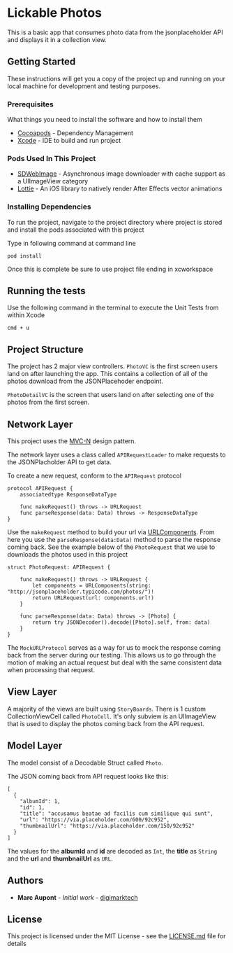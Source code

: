 # Lickable Photos

This is a basic app that consumes photo data from the jsonplaceholder API and displays it in a collection view.

## Getting Started

These instructions will get you a copy of the project up and running on your local machine for development and testing purposes.

### Prerequisites

What things you need to install the software and how to install them


* [Cocoapods](https://cocoapods.org) - Dependency Management
* [Xcode](https://developer.apple.com/xcode/) - IDE to build and run project

### Pods Used In This Project

* [SDWebImage](https://github.com/SDWebImage/SDWebImage) - Asynchronous image downloader with cache support as a UIImageView category
* [Lottie](https://github.com/airbnb/lottie-ios) - An iOS library to natively render After Effects vector animations 


### Installing Dependencies

To run the project, navigate to the project directory where project is stored and install the pods associated with this project

Type in following command at command line

```
pod install
```


Once this is complete be sure to use project file ending in xcworkspace

## Running the tests

Use the following command in the terminal to execute the Unit Tests from within Xcode

```
cmd + u
```

## Project Structure

The project has 2 major view controllers. `PhotoVC` is the first screen users land on after launching the app. This contains a collection of all of the photos download from the JSONPlacehoder endpoint.

`PhotoDetailVC` is the screen that users land on after selecting one of the photos from the first screen.

## Network Layer

This project uses the [MVC-N](https://academy.realm.io/posts/slug-marcus-zarra-exploring-mvcn-swift/) design pattern. 

The network layer uses a class called `APIRequestLoader` to make requests to the JSONPlacholder API to get data. 

To create a new request, conform to the `APIRequest` protocol

```
protocol APIRequest {
	associatedtype ResponseDataType
	
	func makeRequest() throws -> URLRequest
	func parseResponse(data: Data) throws -> ResponseDataType
}
```
Use the `makeRequest` method to build your url via [URLComponents](https://developer.apple.com/documentation/foundation/urlcomponents). From here you use the `parseResponse(data:Data)` method to parse the response coming back. See the example below of the `PhotoRequest` that we use to downloads the photos used in this project

```
struct PhotoRequest: APIRequest {
	
	func makeRequest() throws -> URLRequest {
		let components = URLComponents(string: "http://jsonplaceholder.typicode.com/photos/")!
		return URLRequest(url: components.url!)
	}
	
	func parseResponse(data: Data) throws -> [Photo] {
		return try JSONDecoder().decode([Photo].self, from: data)
	}
}
```

The `MockURLProtocol` serves as a way for us to mock the response coming back from the server during our testing. This allows us to go through the motion of making an actual request but deal with the same consistent data when processing that request.

## View Layer

A majority of the views are built using `StoryBoards`. There is 1 custom CollectionViewCell called `PhotoCell`. It's only subview is an UIImageView that is used to display the photos coming back from the API request.

## Model Layer

The model consist of a Decodable Struct called `Photo`. 

The JSON coming back from API request looks like this:

```
[
  {
    "albumId": 1,
    "id": 1,
    "title": "accusamus beatae ad facilis cum similique qui sunt",
    "url": "https://via.placeholder.com/600/92c952",
    "thumbnailUrl": "https://via.placeholder.com/150/92c952"
  }
]
```

The values for the **albumId** and **id** are decoded as `Int`, the **title** as `String` and the **url** and **thumbnailUrl** as `URL`.

## Authors

* **Marc Aupont** - *Initial work* - [digimarktech](https://github.com/digimarktech)


## License

This project is licensed under the MIT License - see the [LICENSE.md](LICENSE.md) file for details


